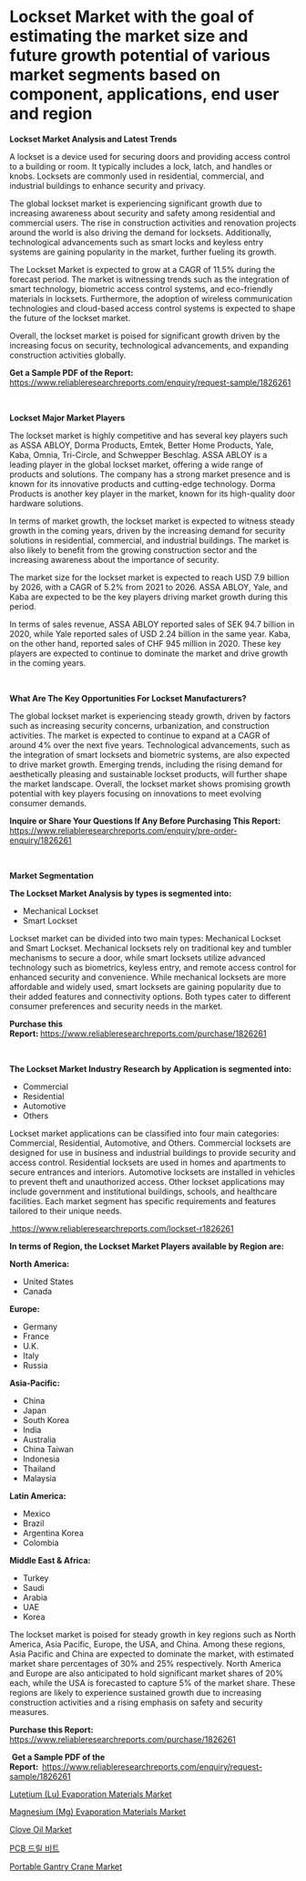 <p><h1>Lockset Market with the goal of estimating the market size and future growth potential of various market segments based on component, applications, end user and region</h1></p><p><strong>Lockset Market Analysis and Latest Trends</strong></p>
<p><p>A lockset is a device used for securing doors and providing access control to a building or room. It typically includes a lock, latch, and handles or knobs. Locksets are commonly used in residential, commercial, and industrial buildings to enhance security and privacy.</p><p>The global lockset market is experiencing significant growth due to increasing awareness about security and safety among residential and commercial users. The rise in construction activities and renovation projects around the world is also driving the demand for locksets. Additionally, technological advancements such as smart locks and keyless entry systems are gaining popularity in the market, further fueling its growth.</p><p>The Lockset Market is expected to grow at a CAGR of 11.5% during the forecast period. The market is witnessing trends such as the integration of smart technology, biometric access control systems, and eco-friendly materials in locksets. Furthermore, the adoption of wireless communication technologies and cloud-based access control systems is expected to shape the future of the lockset market.</p><p>Overall, the lockset market is poised for significant growth driven by the increasing focus on security, technological advancements, and expanding construction activities globally.</p></p>
<p><strong>Get a Sample PDF of the Report:&nbsp;</strong> <a href="https://www.reliableresearchreports.com/enquiry/request-sample/1826261">https://www.reliableresearchreports.com/enquiry/request-sample/1826261</a></p>
<p>&nbsp;</p>
<p><strong>Lockset Major Market Players</strong></p>
<p><p>The lockset market is highly competitive and has several key players such as ASSA ABLOY, Dorma Products, Emtek, Better Home Products, Yale, Kaba, Omnia, Tri-Circle, and Schwepper Beschlag. ASSA ABLOY is a leading player in the global lockset market, offering a wide range of products and solutions. The company has a strong market presence and is known for its innovative products and cutting-edge technology. Dorma Products is another key player in the market, known for its high-quality door hardware solutions.</p><p>In terms of market growth, the lockset market is expected to witness steady growth in the coming years, driven by the increasing demand for security solutions in residential, commercial, and industrial buildings. The market is also likely to benefit from the growing construction sector and the increasing awareness about the importance of security.</p><p>The market size for the lockset market is expected to reach USD 7.9 billion by 2026, with a CAGR of 5.2% from 2021 to 2026. ASSA ABLOY, Yale, and Kaba are expected to be the key players driving market growth during this period.</p><p>In terms of sales revenue, ASSA ABLOY reported sales of SEK 94.7 billion in 2020, while Yale reported sales of USD 2.24 billion in the same year. Kaba, on the other hand, reported sales of CHF 945 million in 2020. These key players are expected to continue to dominate the market and drive growth in the coming years.</p></p>
<p>&nbsp;</p>
<p><strong>What Are The Key Opportunities For Lockset Manufacturers?</strong></p>
<p><p>The global lockset market is experiencing steady growth, driven by factors such as increasing security concerns, urbanization, and construction activities. The market is expected to continue to expand at a CAGR of around 4% over the next five years. Technological advancements, such as the integration of smart locksets and biometric systems, are also expected to drive market growth. Emerging trends, including the rising demand for aesthetically pleasing and sustainable lockset products, will further shape the market landscape. Overall, the lockset market shows promising growth potential with key players focusing on innovations to meet evolving consumer demands.</p></p>
<p><strong>Inquire or Share Your Questions If Any Before Purchasing This Report:</strong> <a href="https://www.reliableresearchreports.com/enquiry/pre-order-enquiry/1826261">https://www.reliableresearchreports.com/enquiry/pre-order-enquiry/1826261</a></p>
<p>&nbsp;</p>
<p><strong>Market Segmentation</strong></p>
<p><strong>The Lockset Market Analysis by types is segmented into:</strong></p>
<p><ul><li>Mechanical Lockset</li><li>Smart Lockset</li></ul></p>
<p><p>Lockset market can be divided into two main types: Mechanical Lockset and Smart Lockset. Mechanical locksets rely on traditional key and tumbler mechanisms to secure a door, while smart locksets utilize advanced technology such as biometrics, keyless entry, and remote access control for enhanced security and convenience. While mechanical locksets are more affordable and widely used, smart locksets are gaining popularity due to their added features and connectivity options. Both types cater to different consumer preferences and security needs in the market.</p></p>
<p><strong>Purchase this Report:&nbsp;</strong><a href="https://www.reliableresearchreports.com/purchase/1826261">https://www.reliableresearchreports.com/purchase/1826261</a></p>
<p>&nbsp;</p>
<p><strong>The Lockset Market Industry Research by Application is segmented into:</strong></p>
<p><ul><li>Commercial</li><li>Residential</li><li>Automotive</li><li>Others</li></ul></p>
<p><p>Lockset market applications can be classified into four main categories: Commercial, Residential, Automotive, and Others. Commercial locksets are designed for use in business and industrial buildings to provide security and access control. Residential locksets are used in homes and apartments to secure entrances and interiors. Automotive locksets are installed in vehicles to prevent theft and unauthorized access. Other lockset applications may include government and institutional buildings, schools, and healthcare facilities. Each market segment has specific requirements and features tailored to their unique needs.</p></p>
<p><a href="https://www.reliableresearchreports.com/lockset-r1826261">&nbsp;https://www.reliableresearchreports.com/lockset-r1826261</a></p>
<p><strong>In terms of Region, the Lockset Market Players available by Region are:</strong></p>
<p>
    <p> <strong> North America: </strong>
        <ul>
            <li>United States</li>
            <li>Canada</li>
        </ul>
        </p> 
    <p> <strong> Europe: </strong>
        <ul>
            <li>Germany</li>
            <li>France</li>
            <li>U.K.</li>
            <li>Italy</li>
            <li>Russia</li>
        </ul>
        </p> 
    <p> <strong> Asia-Pacific: </strong>
        <ul>
            <li>China</li>
            <li>Japan</li>
            <li>South Korea</li>
            <li>India</li>
            <li>Australia</li>
            <li>China Taiwan</li>
            <li>Indonesia</li>
            <li>Thailand</li>
            <li>Malaysia</li>
        </ul>
        </p> 
    <p> <strong> Latin America: </strong>
        <ul>
            <li>Mexico</li>
            <li>Brazil</li>
            <li>Argentina Korea</li>
            <li>Colombia</li>
        </ul>
        </p> 
    <p> <strong> Middle East & Africa: </strong>
        <ul>
            <li>Turkey</li>
            <li>Saudi</li>
            <li>Arabia</li>
            <li>UAE</li>
            <li>Korea</li>
        </ul>
    </p>
    </p>
<p><p>The lockset market is poised for steady growth in key regions such as North America, Asia Pacific, Europe, the USA, and China. Among these regions, Asia Pacific and China are expected to dominate the market, with estimated market share percentages of 30% and 25% respectively. North America and Europe are also anticipated to hold significant market shares of 20% each, while the USA is forecasted to capture 5% of the market share. These regions are likely to experience sustained growth due to increasing construction activities and a rising emphasis on safety and security measures.</p></p>
<p><strong>Purchase this Report: </strong><a href="https://www.reliableresearchreports.com/purchase/1826261">https://www.reliableresearchreports.com/purchase/1826261</a></p>
<p>&nbsp;<strong>Get a Sample PDF of the Report:&nbsp;&nbsp;</strong><a href="https://www.reliableresearchreports.com/enquiry/request-sample/1826261">https://www.reliableresearchreports.com/enquiry/request-sample/1826261</a></p>
<p><strong></strong></p>
<p><p><a href="https://www.linkedin.com/pulse/lutetium-lu-evaporation-materials-market-size-examines-its-scope-mbgzf?trackingId=xBZaJbSJ1Mu75hcl3EZuRw%3D%3D">Lutetium (Lu) Evaporation Materials Market</a></p><p><a href="https://www.linkedin.com/pulse/insights-magnesium-mg-evaporation-materials-market-size-analysing-2cv3f?trackingId=kCigsoDNQFOW%2FganUwZtzA%3D%3D">Magnesium (Mg) Evaporation Materials Market</a></p><p><a href="https://issuu.com/reportprime-2/docs/clove-oil-market-size-2030.pptx">Clove Oil Market</a></p><p><a href="https://github.com/darrellockm3ytan895656/Market-Research-Report-List-1/blob/main/265848428333.md">PCB 드릴 비트</a></p><p><a href="https://github.com/beatblasta/Market-Research-Report-List-3/blob/main/portable-gantry-crane-market.md">Portable Gantry Crane Market</a></p></p>